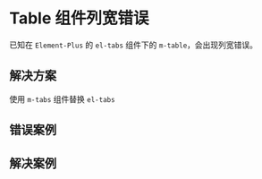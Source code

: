 # Table 组件列宽错误

已知在 `Element-Plus` 的 `el-tabs` 组件下的 `m-table`，会出现列宽错误。

## 解决方案

使用 `m-tabs` 组件替换 `el-tabs`

## 错误案例

<demo src="./table-width-error.vue"></demo>

## 解决案例

<demo src="./table-width.vue"></demo>
